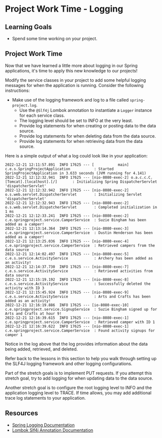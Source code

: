 # Project Work Time - Logging

## Learning Goals

- Spend some time working on your project.

## Project Work Time

Now that we have learned a little more about logging in our Spring applications,
it's time to apply this new knowledge to our projects!

Modify the service classes in your project to add some helpful logging messages
for when the application is running. Consider the following instructions:

- Make use of the logging framework and log to a file called
  `spring-project.log`.
  - Use the `@Slf4j` Lombok annotation to instantiate a `Logger` instance for
    each service class.
  - The logging level should be set to INFO at the very least.
  - Provide log statements for when creating or posting data to the data source.
  - Provide log statements for when deleting data from the data source.
  - Provide log statements for when retrieving data from the data source.

Here is a simple output of what a log could look like in your application:

```text
2022-12-21 12:11:57.891  INFO 17625 --- [           main] c.e.s.SpringProjectApplication           : Started SpringProjectApplication in 3.633 seconds (JVM running for 4.141)
2022-12-21 12:12:32.941  INFO 17625 --- [nio-8080-exec-2] o.a.c.c.C.[Tomcat].[localhost].[/]       : Initializing Spring DispatcherServlet 'dispatcherServlet'
2022-12-21 12:12:32.942  INFO 17625 --- [nio-8080-exec-2] o.s.web.servlet.DispatcherServlet        : Initializing Servlet 'dispatcherServlet'
2022-12-21 12:12:32.943  INFO 17625 --- [nio-8080-exec-2] o.s.web.servlet.DispatcherServlet        : Completed initialization in 1 ms
2022-12-21 12:12:33.241  INFO 17625 --- [nio-8080-exec-2] c.e.springproject.service.CamperService  : Suzie Bingham has been added as a camper!
2022-12-21 12:13:14.364  INFO 17625 --- [nio-8080-exec-3] c.e.springproject.service.CamperService  : Dustin Henderson has been added as a camper!
2022-12-21 12:13:25.036  INFO 17625 --- [nio-8080-exec-4] c.e.springproject.service.CamperService  : Retrieved campers from the data source
2022-12-21 12:14:02.497  INFO 17625 --- [nio-8080-exec-5] c.e.s.service.ActivityService            : Archery has been added as an activity!
2022-12-21 12:14:37.730  INFO 17625 --- [nio-8080-exec-7] c.e.s.service.ActivityService            : Retrieved activities from data source
2022-12-21 12:15:19.192  INFO 17625 --- [nio-8080-exec-8] c.e.s.service.ActivityService            : Successfully deleted the activity with ID 3
2022-12-21 12:15:45.924  INFO 17625 --- [nio-8080-exec-9] c.e.s.service.ActivityService            : Arts and Crafts has been added as an activity!
2022-12-21 12:16:19.886  INFO 17625 --- [io-8080-exec-10] c.e.springproject.service.SignupService  : Suzie Bingham signed up for Arts and Crafts at hour 9!
2022-12-21 12:16:39.615  INFO 17625 --- [nio-8080-exec-1] c.e.springproject.service.CamperService  : Retrieved camper with ID 1
2022-12-21 12:16:39.622  INFO 17625 --- [nio-8080-exec-1] c.e.springproject.service.CamperService  : Found activity signups for camper 1
```

Notice in the log above that the log provides information about the data being
added, retrieved, and deleted.

Refer back to the lessons in this section to help you walk through setting up
the SLF4J logging framework and other logging configurations.

Part of the stretch goals is to implement PUT requests. If you attempt this
stretch goal, try to add logging for when updating data to the data source.

Another stretch goal is to configure the root logging level to INFO and the
application logging level to TRACE. If time allows, you may add additional
trace log statements to your application.

## Resources

- [Spring Logging Documentation](https://docs.spring.io/spring-boot/docs/2.1.18.RELEASE/reference/html/boot-features-logging.html)
- [Lombok Slf4j Annotation Documentation](https://projectlombok.org/api/lombok/extern/slf4j/Slf4j)
